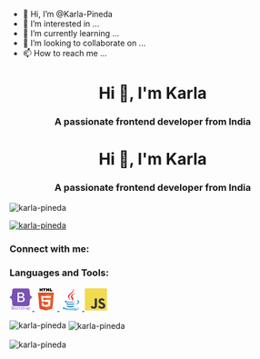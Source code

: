 - 👋 Hi, I’m @Karla-Pineda
- 👀 I’m interested in ...
- 🌱 I’m currently learning ...
- 💞️ I’m looking to collaborate on ...
- 📫 How to reach me ...
<h1 align="center">Hi 👋, I'm Karla</h1>
<h3 align="center">A passionate frontend developer from India</h3>

<h1 align="center">Hi 👋, I'm Karla</h1>
<h3 align="center">A passionate frontend developer from India</h3>

<p align="left"> <img src="https://komarev.com/ghpvc/?username=karla-pineda&label=Profile%20views&color=0e75b6&style=flat" alt="karla-pineda" /> </p>

<p align="left"> <a href="https://github.com/ryo-ma/github-profile-trophy"><img src="https://github-profile-trophy.vercel.app/?username=karla-pineda" alt="karla-pineda" /></a> </p>

<h3 align="left">Connect with me:</h3>
<p align="left">
</p>

<h3 align="left">Languages and Tools:</h3>
<p align="left"> <a href="https://getbootstrap.com" target="_blank" rel="noreferrer"> <img src="https://raw.githubusercontent.com/devicons/devicon/master/icons/bootstrap/bootstrap-plain-wordmark.svg" alt="bootstrap" width="40" height="40"/> </a> <a href="https://www.w3.org/html/" target="_blank" rel="noreferrer"> <img src="https://raw.githubusercontent.com/devicons/devicon/master/icons/html5/html5-original-wordmark.svg" alt="html5" width="40" height="40"/> </a> <a href="https://www.java.com" target="_blank" rel="noreferrer"> <img src="https://raw.githubusercontent.com/devicons/devicon/master/icons/java/java-original.svg" alt="java" width="40" height="40"/> </a> <a href="https://developer.mozilla.org/en-US/docs/Web/JavaScript" target="_blank" rel="noreferrer"> <img src="https://raw.githubusercontent.com/devicons/devicon/master/icons/javascript/javascript-original.svg" alt="javascript" width="40" height="40"/> </a> </p>

<p><img align="left" src="https://github-readme-stats.vercel.app/api/top-langs?username=karla-pineda&show_icons=true&locale=en&layout=compact" alt="karla-pineda" /></p>

<p>&nbsp;<img align="center" src="https://github-readme-stats.vercel.app/api?username=karla-pineda&show_icons=true&locale=en" alt="karla-pineda" /></p>

<p><img align="center" src="https://github-readme-streak-stats.herokuapp.com/?user=karla-pineda&" alt="karla-pineda" /></p>


<!---
Karla-Pineda/Karla-Pineda is a ✨ special ✨ repository because its `README.md` (this file) appears on your GitHub profile.
You can click the Preview link to take a look at your changes.
--->
